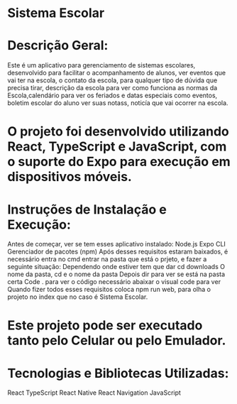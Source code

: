 # Sistema Escolar

# Descrição Geral:
Este é um aplicativo para gerenciamento de sistemas escolares, desenvolvido para facilitar o acompanhamento de alunos, ver eventos que vai ter na escola, o contato da escola, para qualquer tipo de dúvida que precisa tirar, descrição da escola para ver como funciona as normas da Escola,calendário para ver os feriados e datas especiais como eventos, boletim escolar do aluno ver suas notass, noticía que vai ocorrer na escola.

# O projeto foi desenvolvido utilizando React, TypeScript e JavaScript, com o suporte do Expo para execução em dispositivos móveis.

# Instruções de Instalação e Execução:
Antes de começar, ver se tem esses aplicativo instalado:
Node.js
Expo CLI
Gerenciador de pacotes (npm)
Após desses requisitos estaram baixados, é necessário entra no cmd entrar na pasta que está o prjeto, e fazer a seguinte situação:
Dependendo onde estiver tem que dar cd downloads
O nome da pasta, cd e o nome da pasta
Depois dir para ver se está na pasta certa 
Code . para ver o código necessário abaixar o visual code para ver
Quando fizer todos esses requisitos coloca npm run web, para olha o projeto no index que no caso é Sistema Escolar.

# Este projeto pode ser executado tanto pelo Celular ou pelo Emulador.

# Tecnologias e Bibliotecas Utilizadas:
React
TypeScript
React Native 
React Navigation
JavaScript
